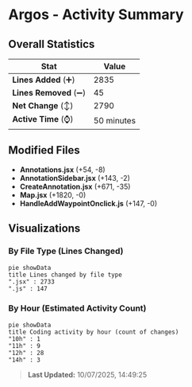 # Argos - Activity Summary 

## Overall Statistics

| Stat                   | Value                                                             |
| ---------------------- | ----------------------------------------------------------------- |
| **Lines Added** (➕)   | 2835                                          |
| **Lines Removed** (➖) | 45                                        |
| **Net Change** (↕)    | 2790                |
| **Active Time** (⌚)   | 50 minutes |


## Modified Files
- **Annotations.jsx** (+54, -8)
- **AnnotationSidebar.jsx** (+143, -2)
- **CreateAnnotation.jsx** (+671, -35)
- **Map.jsx** (+1820, -0)
- **HandleAddWaypointOnclick.js** (+147, -0)

## Visualizations

### By File Type (Lines Changed)

```mermaid
pie showData
title Lines changed by file type
".jsx" : 2733
".js" : 147
```

### By Hour (Estimated Activity Count)

```mermaid
pie showData
title Coding activity by hour (count of changes)
"10h" : 1
"11h" : 9
"12h" : 28
"14h" : 3
```


> **Last Updated:** 10/07/2025, 14:49:25